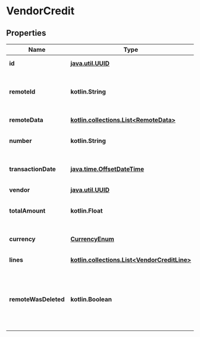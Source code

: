 
# VendorCredit

## Properties
Name | Type | Description | Notes
------------ | ------------- | ------------- | -------------
**id** | [**java.util.UUID**](java.util.UUID.md) |  |  [optional] [readonly]
**remoteId** | **kotlin.String** | The third-party API ID of the matching object. |  [optional]
**remoteData** | [**kotlin.collections.List&lt;RemoteData&gt;**](RemoteData.md) |  |  [optional] [readonly]
**number** | **kotlin.String** | The vendor credit&#39;s number. |  [optional]
**transactionDate** | [**java.time.OffsetDateTime**](java.time.OffsetDateTime.md) | The vendor credit&#39;s transaction date. |  [optional]
**vendor** | [**java.util.UUID**](java.util.UUID.md) |  |  [optional]
**totalAmount** | **kotlin.Float** | The vendor credit&#39;s total amount. |  [optional]
**currency** | [**CurrencyEnum**](CurrencyEnum.md) | The vendor credit&#39;s currency. |  [optional]
**lines** | [**kotlin.collections.List&lt;VendorCreditLine&gt;**](VendorCreditLine.md) |  |  [optional] [readonly]
**remoteWasDeleted** | **kotlin.Boolean** | Indicates whether or not this object has been deleted by third party webhooks. |  [optional] [readonly]



